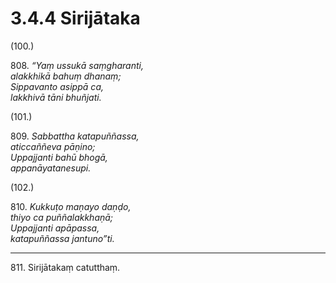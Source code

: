 # 3.4.4 Sirijātaka

(100.)

808\. _“Yaṃ ussukā saṃgharanti,_  
_alakkhikā bahuṃ dhanaṃ;_  
_Sippavanto asippā ca,_  
_lakkhivā tāni bhuñjati._  

(101.)

809\. _Sabbattha katapuññassa,_  
_aticcaññeva pāṇino;_  
_Uppajjanti bahū bhogā,_  
_appanāyatanesupi._  

(102.)

810\. _Kukkuṭo maṇayo daṇḍo,_  
_thiyo ca puññalakkhaṇā;_  
_Uppajjanti apāpassa,_  
_katapuññassa jantuno”ti._  

---

811\. Sirijātakaṃ catutthaṃ.
